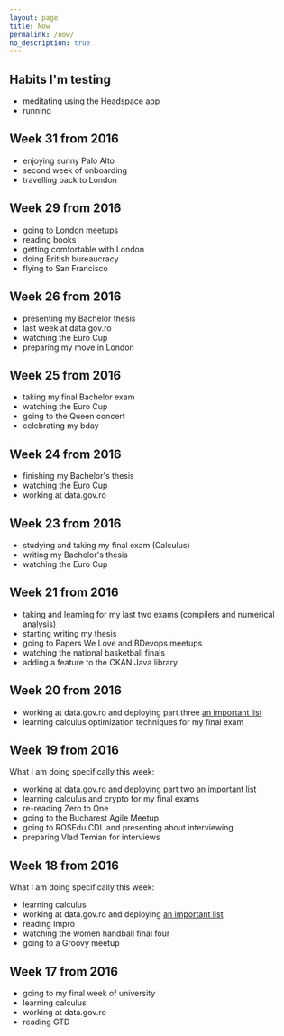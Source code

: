 ```yaml
---
layout: page
title: Now
permalink: /now/
no_description: true
---
```


## Habits I'm testing

* meditating using the Headspace app
* running

## Week 31 from 2016

* enjoying sunny Palo Alto
* second week of onboarding
* travelling back to London

## Week 29 from 2016

* going to London meetups
* reading books
* getting comfortable with London
* doing British bureaucracy
* flying to San Francisco

## Week 26 from 2016

* presenting my Bachelor thesis
* last week at data.gov.ro
* watching the Euro Cup
* preparing my move in London

## Week 25 from 2016

* taking my final Bachelor exam
* watching the Euro Cup
* going to the Queen concert
* celebrating my bday

## Week 24 from 2016

* finishing my Bachelor's thesis
* watching the Euro Cup
* working at data.gov.ro

## Week 23 from 2016

* studying and taking my final exam (Calculus)
* writing my Bachelor's thesis
* watching the Euro Cup

## Week 21 from 2016

* taking and learning for my last two exams (compilers and numerical analysis)
* starting writing my thesis
* going to Papers We Love and BDevops meetups
* watching the national basketball finals
* adding a feature to the CKAN Java library

## Week 20 from 2016

* working at data.gov.ro and deploying part three [an important list](https://gov.palcu.ro/2016/05/03/publishing-the-list-of-creditors-of-the-romanian-government.html)
* learning calculus optimization techniques for my final exam

## Week 19 from 2016

What I am doing specifically this week:

* working at data.gov.ro and deploying part two [an important list](https://gov.palcu.ro/2016/05/03/publishing-the-list-of-creditors-of-the-romanian-government.html)
* learning calculus and crypto for my final exams
* re-reading Zero to One
* going to the Bucharest Agile Meetup
* going to ROSEdu CDL and presenting about interviewing
* preparing Vlad Temian for interviews

## Week 18 from 2016

What I am doing specifically this week:

* learning calculus
* working at data.gov.ro and deploying [an important list](https://gov.palcu.ro/2016/05/03/publishing-the-list-of-creditors-of-the-romanian-government.html)
* reading Impro
* watching the women handball final four
* going to a Groovy meetup

## Week 17 from 2016

* going to my final week of university
* learning calculus
* working at data.gov.ro
* reading GTD

